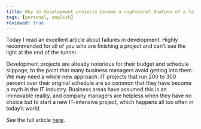 ```yaml
---
title: Why do development projects become a nightmare? Anatomy of a failure
tags: [personal, english]
reviewed: true
---
```

Today I read an excellent article about failures in development. Highly recommended for all of you who are finishing a project and can't see the light at the end of the tunnel.

Development projects are already notorious for their budget and schedule slippage, to the point that many business managers avoid getting into them. We may need a whole new approach. IT projects that run 200 to 300 percent over their original schedule are so common that they have become a myth in the IT industry. Business areas have assumed this is an immovable reality, and company managers are helpless when they have no choice but to start a new IT-intensive project, which happens all too often in today’s world.
  
See the full article [here](/docs/WillyDEV_Anatomia_de_un_fracaso.pdf).
